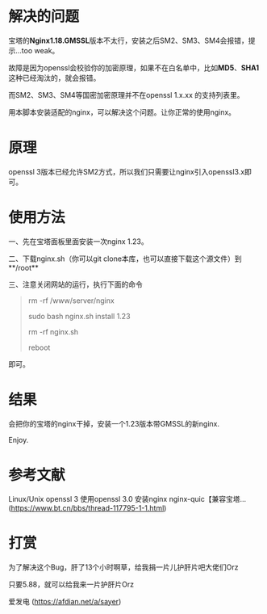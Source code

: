 # 解决的问题
宝塔的**Nginx1.18.GMSSL**版本不太行，安装之后SM2、SM3、SM4会报错，提示...too weak。

故障是因为openssl会校验你的加密原理，如果不在白名单中，比如**MD5**、**SHA1**这种已经淘汰的，就会报错。

而SM2、SM3、SM4等国密加密原理并不在openssl 1.x.xx 的支持列表里。

用本脚本安装适配的nginx，可以解决这个问题。让你正常的使用nginx。

# 原理
openssl 3版本已经允许SM2方式，所以我们只需要让nginx引入openssl3.x即可。

# 使用方法

一、先在宝塔面板里面安装一次nginx 1.23。

二、下载nginx.sh（你可以git clone本库，也可以直接下载这个源文件）到**/root**

三、注意关闭网站的运行，执行下面的命令
> rm -rf /www/server/nginx
>
> sudo bash nginx.sh install 1.23
> 
> rm -rf nginx.sh
>
> reboot

即可。

# 结果
会把你的宝塔的nginx干掉，安装一个1.23版本带GMSSL的新nginx.

Enjoy.

# 参考文献
Linux/Unix openssl 3 使用openssl 3.0 安装nginx nginx-quic【兼容宝塔...  (https://www.bt.cn/bbs/thread-117795-1-1.html)

# 打赏
为了解决这个Bug，肝了13个小时啊草，给我捐一片儿护肝片吧大佬们Orz

只要5.88，就可以给我来一片护肝片Orz

爱发电 (https://afdian.net/a/sayer)
